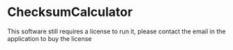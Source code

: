 # ChecksumCalculator
This software still requires a license to run it, please contact the email in the application to buy the license
